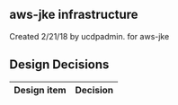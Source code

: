 ## aws-jke infrastructure

Created 2/21/18 by ucdpadmin. for aws-jke


## Design Decisions
| Design item                | Decision|
| :----------------------------------- | :--------------------------------------------------------------------------------|
